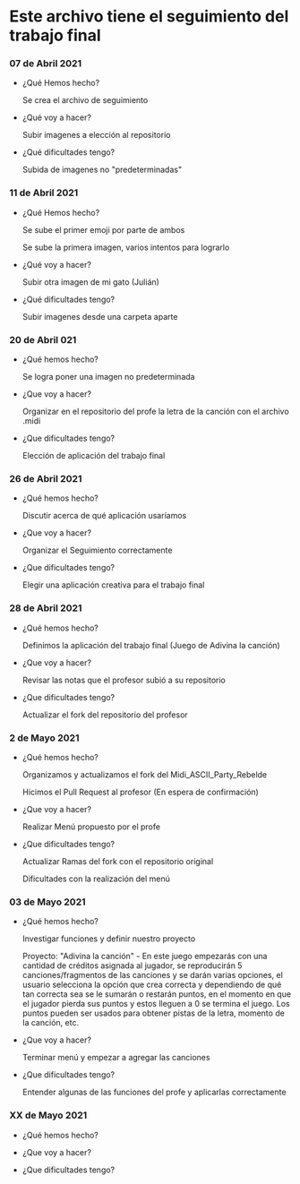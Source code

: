 # Este archivo tiene el seguimiento del trabajo final

### 07 de Abril 2021
- ¿Qué Hemos hecho?

  Se crea el archivo de seguimiento

- ¿Qué voy a hacer?

  Subir imagenes a elección al repositorio

- ¿Qué dificultades tengo?

  Subida de imagenes no "predeterminadas"

### 11 de Abril 2021

- ¿Qué Hemos hecho?

  Se sube el primer emoji por parte de ambos
   
  Se sube la primera imagen, varios intentos para lograrlo
  
- ¿Qué voy a hacer?

  Subir otra imagen de mi gato (Julián)
    
- ¿Qué dificultades tengo?

  Subir imagenes desde una carpeta aparte

### 20 de Abril 021

- ¿Qué hemos hecho?

  Se logra poner una imagen no predeterminada
  
- ¿Que voy a hacer?

  Organizar en el repositorio del profe la letra de la canción con el archivo .midi
  
- ¿Que dificultades tengo?

  Elección de aplicación del trabajo final

### 26 de Abril 2021

- ¿Qué hemos hecho?

  Discutir acerca de qué aplicación usaríamos
  
- ¿Que voy a hacer?

  Organizar el Seguimiento correctamente
  
- ¿Que dificultades tengo?

  Elegir una aplicación creativa para el trabajo final
  
### 28 de Abril 2021

- ¿Qué hemos hecho?

  Definimos la aplicación del trabajo final (Juego de Adivina la canción)
  
- ¿Que voy a hacer?

  Revisar las notas que el profesor subió a su repositorio
  
- ¿Que dificultades tengo?

  Actualizar el fork del repositorio del profesor
  
### 2 de Mayo 2021

- ¿Qué hemos hecho?
  
  Organizamos y actualizamos el fork del Midi_ASCII_Party_Rebelde
  
  Hicimos el Pull Request al profesor (En espera de confirmación)
  
- ¿Que voy a hacer?

  Realizar Menú propuesto por el profe 

- ¿Que dificultades tengo?

  Actualizar Ramas del fork con el repositorio original
  
  Dificultades con la realización del menú

### 03 de Mayo 2021

- ¿Qué hemos hecho?
  
  Investigar funciones y definir nuestro proyecto

  Proyecto: "Adivina la canción" - En este juego empezarás con una cantidad de créditos asignada al jugador, se reproducirán 5 canciones/fragmentos de las canciones y se darán varias 
  opciones, el usuario selecciona la opción que crea correcta y dependiendo de qué tan correcta sea se le sumarán o restarán puntos, en el momento en que el jugador pierda sus puntos 
  y estos lleguen a 0 se termina el juego. Los puntos pueden ser usados para obtener pistas de la letra, momento de la canción, etc. 
  
- ¿Que voy a hacer?

  Terminar menú y empezar a agregar las canciones

- ¿Que dificultades tengo?

  Entender algunas de las funciones del profe y aplicarlas correctamente

### XX de Mayo 2021

- ¿Qué hemos hecho?



- ¿Que voy a hacer?



- ¿Que dificultades tengo?



